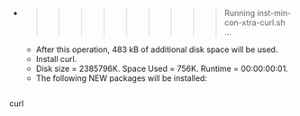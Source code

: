 * >>>>>>>>> Running inst-min-con-xtra-curl.sh ...
  * After this operation, 483 kB of additional disk space will be used.
  * Install curl.
  * Disk size = 2385796K. Space Used = 756K. Runtime = 00:00:00:01.
  * The following NEW packages will be installed:
  ```bash
curl
  ```
